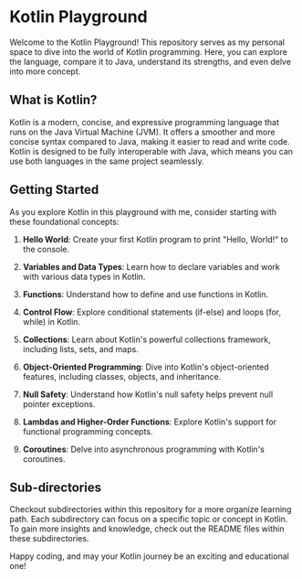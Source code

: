 # Kotlin Playground

Welcome to the Kotlin Playground! This repository serves as my personal space to dive into the world of Kotlin programming. Here, you can explore the language, compare it to Java, understand its strengths, and even delve into more concept.

## What is Kotlin?

Kotlin is a modern, concise, and expressive programming language that runs on the Java Virtual Machine (JVM). It offers a smoother and more concise syntax compared to Java, making it easier to read and write code. Kotlin is designed to be fully interoperable with Java, which means you can use both languages in the same project seamlessly.

## Getting Started

As you explore Kotlin in this playground with me, consider starting with these foundational concepts:

1. **Hello World**: Create your first Kotlin program to print "Hello, World!" to the console.

2. **Variables and Data Types**: Learn how to declare variables and work with various data types in Kotlin.

3. **Functions**: Understand how to define and use functions in Kotlin.

4. **Control Flow**: Explore conditional statements (if-else) and loops (for, while) in Kotlin.

5. **Collections**: Learn about Kotlin's powerful collections framework, including lists, sets, and maps.

6. **Object-Oriented Programming**: Dive into Kotlin's object-oriented features, including classes, objects, and inheritance.

7. **Null Safety**: Understand how Kotlin's null safety helps prevent null pointer exceptions.

8. **Lambdas and Higher-Order Functions**: Explore Kotlin's support for functional programming concepts.

9. **Coroutines**: Delve into asynchronous programming with Kotlin's coroutines.

## Sub-directories

Checkout subdirectories within this repository for a more organize learning path. Each subdirectory can focus on a specific topic or concept in Kotlin. To gain more insights and knowledge, check out the README files within these subdirectories.

Happy coding, and may your Kotlin journey be an exciting and educational one!
